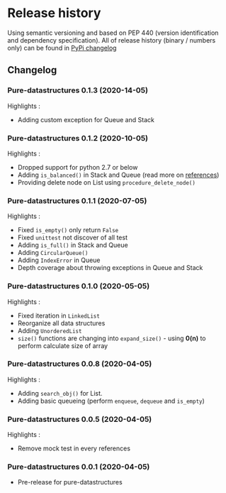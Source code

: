 # Release history

Using semantic versioning and based on PEP 440 (version identification and dependency specification). All of release history (binary / numbers only) can be found in [PyPi changelog](https://pypi.org/project/pure-datastructures/)

## Changelog

### Pure-datastructures 0.1.3 (2020-14-05)
Highlights :

- Adding custom exception for Queue and Stack

### Pure-datastructures 0.1.2 (2020-10-05)
Highlights :

- Dropped support for python 2.7 or below
- Adding `is_balanced()` in Stack and Queue (read more on [references](https://sodrooome.github.io/pure-datastructures/references/))
- Providing delete node on List using `procedure_delete_node()`

### Pure-datastructures 0.1.1 (2020-07-05)
Highlights :

- Fixed `is_empty()` only return `False`
- Fixed `unittest` not discover of all test
- Adding `is_full()` in Stack and Queue
- Adding `CircularQueue()`
- Adding `IndexError` in Queue
- Depth coverage about throwing exceptions in Queue and Stack


### Pure-datastructures 0.1.0 (2020-05-05)
Highlights :

- Fixed iteration in `LinkedList`
- Reorganize all data structures
- Adding `UnorderedList`
- `size()` functions are changing into `expand_size()` - using **0(n)** to perform calculate size of array

### Pure-datastructures 0.0.8 (2020-04-05)
Highlights :

- Adding `search_obj()` for List.
- Adding basic queueing (perform `enqueue`, `dequeue` and `is_empty`)

### Pure-datastructures 0.0.5 (2020-04-05)
Highlights :

- Remove mock test in every references

### Pure-datastructures 0.0.1 (2020-04-05)
- Pre-release for pure-datastructures
